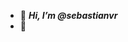 - 👋 ___Hi, I’m @sebastianvr___
- 👀 

<!---
sebastianvr/sebastianvr is a ✨ special ✨ repository because its `README.md` (this file) appears on your GitHub profile.
You can click the Preview link to take a look at your changes.
--->
